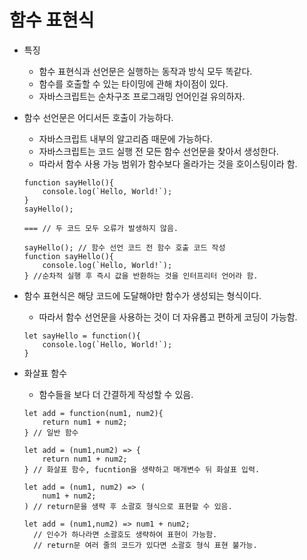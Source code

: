 # **함수 표현식**

* 특징
    - 함수 표현식과 선언문은 실행하는 동작과 방식 모두 똑같다.
    - 함수를 호출할 수 있는 타이밍에 관해 차이점이 있다.
    - 자바스크립트는 순차구조 프로그래밍 언어인걸 유의하자.

* 함수 선언문은 어디서든 호출이 가능하다.
    - 자바스크립트 내부의 알고리즘 때문에 가능하다.
    - 자바스크립트는 코드 실행 전 모든 함수 선언문을 찾아서 생성한다.
    - 따라서 함수 사용 가능 범위가 함수보다 올라가는 것을 호이스팅이라 함.

    ```JS
    function sayHello(){
        console.log(`Hello, World!`);
    }
    sayHello();

    === // 두 코드 모두 오류가 발생하지 않음.

    sayHello(); // 함수 선언 코드 전 함수 호출 코드 작성
    function sayHello(){
        console.log(`Hello, World!`);
    } //순차적 실행 후 즉시 값을 반환하는 것을 인터프리터 언어라 함.

    ```
* 함수 표현식은 해당 코드에 도달해야만 함수가 생성되는 형식이다.
    - 따라서 함수 선언문을 사용하는 것이 더 자유롭고 편하게 코딩이 가능함.
    ```JS
    let sayHello = function(){
        console.log(`Hello, World!`);
    }
    ```
* 화살표 함수
    - 함수들을 보다 더 간결하게 작성할 수 있음.
    ```JS
    let add = function(num1, num2){
        return num1 + num2;
    } // 일반 함수

    let add = (num1,num2) => {
        return num1 + num2;
    } // 화살표 함수, fucntion을 생략하고 매개변수 뒤 화살표 입력.

    let add = (num1, num2) => (
        num1 + num2; 
    ) // return문을 생략 후 소괄호 형식으로 표현할 수 있음.

    let add = (num1,num2) => num1 + num2;
      // 인수가 하나라면 소괄호도 생략하여 표현이 가능함.
      // return문 여러 줄의 코드가 있다면 소괄호 형식 표현 불가능.
    ```